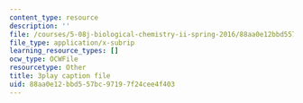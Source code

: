 ```yaml
---
content_type: resource
description: ''
file: /courses/5-08j-biological-chemistry-ii-spring-2016/88aa0e12bbd557bc97197f24cee4f403_RfEmF7LgU7Y.vtt
file_type: application/x-subrip
learning_resource_types: []
ocw_type: OCWFile
resourcetype: Other
title: 3play caption file
uid: 88aa0e12-bbd5-57bc-9719-7f24cee4f403
---
```

